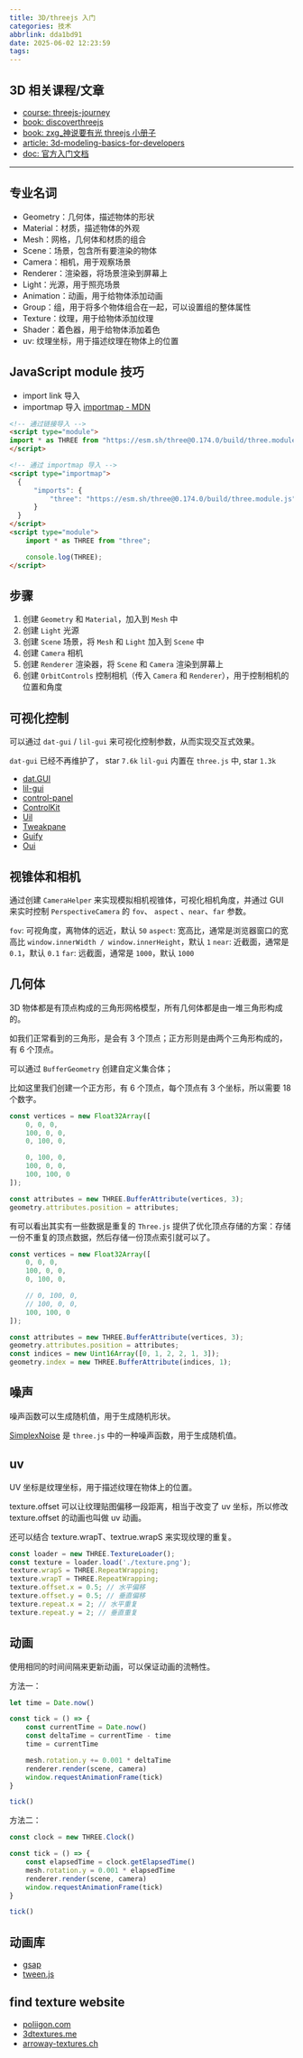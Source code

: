 ```yaml
---
title: 3D/threejs 入门
categories: 技术
abbrlink: dda1bd91
date: 2025-06-02 12:23:59
tags:
---
```


<!-- more -->

## 3D 相关课程/文章

- [course: threejs-journey](https://threejs-journey.com/)
- [book: discoverthreejs](https://discoverthreejs.com/zh/book/introduction/about-the-book/)
- [book: zxg_神说要有光 threejs 小册子](https://juejin.cn/book/7481132169944498226?enter_from=course_center&utm_source=course_center)
- [article: 3d-modeling-basics-for-developers](https://daily.dev/blog/3d-modeling-basics-for-developers)
- [doc: 官方入门文档](https://threejs.org/manual/#zh/fundamentals)

---

## 专业名词

- Geometry：几何体，描述物体的形状
- Material：材质，描述物体的外观
- Mesh：网格，几何体和材质的组合
- Scene：场景，包含所有要渲染的物体
- Camera：相机，用于观察场景
- Renderer：渲染器，将场景渲染到屏幕上
- Light：光源，用于照亮场景
- Animation：动画，用于给物体添加动画
- Group：组，用于将多个物体组合在一起，可以设置组的整体属性
- Texture：纹理，用于给物体添加纹理
- Shader：着色器，用于给物体添加着色
- uv: 纹理坐标，用于描述纹理在物体上的位置


## JavaScript module 技巧

- import link 导入
- importmap 导入 [importmap - MDN](https://developer.mozilla.org/zh-CN/docs/Web/HTML/Reference/Elements/script/type/importmap)

```html
<!-- 通过链接导入 -->
<script type="module">
import * as THREE from "https://esm.sh/three@0.174.0/build/three.module.js";
</script>

<!-- 通过 importmap 导入 -->
<script type="importmap">
  {
      "imports": {
          "three": "https://esm.sh/three@0.174.0/build/three.module.js"
      }   
  }
</script>
<script type="module">
    import * as THREE from "three";

    console.log(THREE);
</script>
```


## 步骤

1. 创建 `Geometry` 和 `Material`，加入到 `Mesh` 中
2. 创建 `Light` 光源
3. 创建 `Scene` 场景，将 `Mesh` 和 `Light` 加入到 `Scene` 中
4. 创建 `Camera` 相机
5. 创建 `Renderer` 渲染器，将 `Scene` 和 `Camera` 渲染到屏幕上
6. 创建 `OrbitControls` 控制相机（传入 `Camera` 和 `Renderer`），用于控制相机的位置和角度


## 可视化控制

可以通过 `dat-gui` / `lil-gui` 来可视化控制参数，从而实现交互式效果。

`dat-gui` 已经不再维护了， star `7.6k`
`lil-gui` 内置在 `three.js` 中, star `1.3k`

- [dat.GUI](https://github.com/dataarts/dat.gui)
- [lil-gui](https://github.com/georgealways/lil-gui)
- [control-panel](https://github.com/freeman-lab/control-panel)
- [ControlKit](https://github.com/automat/controlkit.js)
- [Uil](https://github.com/lo-th/uil)
- [Tweakpane](https://tweakpane.github.io/docs/)
- [Guify](https://github.com/colejd/guify)
- [Oui](https://github.com/wearekuva/oui)

## 视锥体和相机

通过创建 `CameraHelper` 来实现模拟相机视锥体，可视化相机角度，并通过 GUI 来实时控制 `PerspectiveCamera` 的 `fov`、 `aspect` 、`near`、`far` 参数。

`fov`: 可视角度，离物体的远近，默认 `50`
`aspect`: 宽高比，通常是浏览器窗口的宽高比 `window.innerWidth / window.innerHeight`，默认 `1`
`near`: 近截面，通常是 `0.1`，默认 `0.1`
`far`: 远截面，通常是 `1000`，默认 `1000`


## 几何体

3D 物体都是有顶点构成的三角形网格模型，所有几何体都是由一堆三角形构成的。

如我们正常看到的三角形，是会有 3 个顶点；正方形则是由两个三角形构成的，有 6 个顶点。

可以通过 `BufferGeometry` 创建自定义集合体；

比如这里我们创建一个正方形，有 6 个顶点，每个顶点有 3 个坐标，所以需要 18 个数字。

```js
const vertices = new Float32Array([
    0, 0, 0,
    100, 0, 0,
    0, 100, 0,

    0, 100, 0,
    100, 0, 0,
    100, 100, 0
]);

const attributes = new THREE.BufferAttribute(vertices, 3);
geometry.attributes.position = attributes;
```

有可以看出其实有一些数据是重复的 `Three.js` 提供了优化顶点存储的方案：存储一份不重复的顶点数据，然后存储一份顶点索引就可以了。

```js
const vertices = new Float32Array([
    0, 0, 0,
    100, 0, 0,
    0, 100, 0,

    // 0, 100, 0,
    // 100, 0, 0,
    100, 100, 0
]);

const attributes = new THREE.BufferAttribute(vertices, 3);
geometry.attributes.position = attributes;
const indices = new Uint16Array([0, 1, 2, 2, 1, 3]);
geometry.index = new THREE.BufferAttribute(indices, 1);
```

## 噪声

噪声函数可以生成随机值，用于生成随机形状。

[SimplexNoise](https://www.npmjs.com/package/simplex-noise) 是 `three.js` 中的一种噪声函数，用于生成随机值。

## uv

UV 坐标是纹理坐标，用于描述纹理在物体上的位置。

texture.offset 可以让纹理贴图偏移一段距离，相当于改变了 uv 坐标，所以修改 texture.offset 的动画也叫做 uv 动画。

还可以结合 texture.wrapT、textrue.wrapS 来实现纹理的重复。

```js
const loader = new THREE.TextureLoader();
const texture = loader.load('./texture.png');
texture.wrapS = THREE.RepeatWrapping;
texture.wrapT = THREE.RepeatWrapping;
texture.offset.x = 0.5; // 水平偏移
texture.offset.y = 0.5; // 垂直偏移
texture.repeat.x = 2; // 水平重复
texture.repeat.y = 2; // 垂直重复
```

## 动画

使用相同的时间间隔来更新动画，可以保证动画的流畅性。

方法一：

```js
let time = Date.now()

const tick = () => {
    const currentTime = Date.now()
    const deltaTime = currentTime - time
    time = currentTime

    mesh.rotation.y += 0.001 * deltaTime
    renderer.render(scene, camera)
    window.requestAnimationFrame(tick)
}

tick()
```

方法二：

```js
const clock = new THREE.Clock()

const tick = () => {
    const elapsedTime = clock.getElapsedTime()
    mesh.rotation.y = 0.001 * elapsedTime
    renderer.render(scene, camera)
    window.requestAnimationFrame(tick)
}

tick()
```

## 动画库

- [gsap](https://greensock.com/gsap/)
- [tween.js](https://github.com/tweenjs/tween.js/)

## find texture website

- [poliigon.com](https://poliigon.com/)
- [3dtextures.me](https://3dtextures.me/)
- [arroway-textures.ch](https://www.arroway-textures.ch/)

